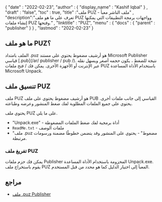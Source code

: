 {
  "date" : "2022-02-23",
  "author" : {
    "display_name" : "Kashif Iqbal"
} ,
  "draft" : "false",
  "toc" : true,
  "title" :"ملف PUZ - ملف الناشر معبأ" ,
  "description":"تعرف على ما هو ملف PUZ وواجهات برمجة التطبيقات التي يمكنها إنشاء ملفات PUZ وفتحها." ,
  "linktitle" : "PUZ",
  "menu" : {
    "docs" : {
      "parent" : "publisher"
}
} ,
  "lastmod" : "2022-02-23"
}

## ما هو ملف PUZ؟

الملف بامتداد .puz هو أرشيف مضغوط يحتوي على مستند Microsoft Publisher قياسي [.pub](/ar/ publisher / pub /). نتيجة للضغط ، يكون حجمه أصغر ويسهل نقله عبر الإنترنت أو الأجهزة الأخرى. يمكن فك / فتح ملفات PUZ باستخدام الأداة المساعدة Microsoft Unpack.

## تنسيق ملف PUZ

ملف PUZ هو أرشيف مضغوط يحتوي على ملف PUB القياسي إلى جانب ملفات أخرى. يحتوي على جميع الملفات المطلوبة لفك ضغط المنشور وعرضه وطباعته.

يحتوي ملف PUZ على ما يلي.

* "Unpack.exe" - أداة برمجية لفك ضغط الملفات المضغوطة
* `ReadMe.txt` - ملفات الوصف
* "ملف .puz مضغوط" - يحتوي على المنشور وقد يتضمن خطوطًا مضمنة ورسومات مرتبطة.

### تفريغ ملف PUZ

يمكن فك حزم ملفات Publisher المحزومة باستخدام الأداة المساعدة Unpack.exe. يقوم باستخراج ملف PUZ المعبأ إلى اختيار الدليل كما هو محدد من قبل المستخدم.

## مراجع ##

* [ملف .puz Publisher](https://answers.microsoft.com/en-us/msoffice/forum/all/publisher-puz-file/2de8b31c-36cc-4c0c-a947-c120172949ee)

